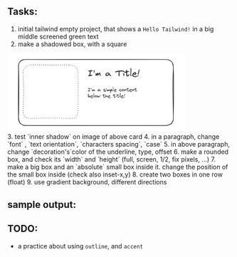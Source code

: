 ## Tasks:
1. initial tailwind empty project, that shows a `Hello Tailwind!` in a big middle screened green text
2. make a shadowed box, with a square
<div>
   <img alt="tailwind-practice-1.png" src="../readme-attachments/1-1.png" width="400px"/>
</div>
3. test `inner shadow` on image of above card
4. in a paragraph, change `font` , `text orientation`, `characters spacing`, `case`
5. in above paragraph, change `decoration's`color of the underline, type, offset
6. make a rounded box, and check its `width` and `height` (full, screen, 1/2, fix pixels, …)
7. make a big box and an `absolute` small box inside it. change the position of the small box inside (check also inset-x,y)
8. create two boxes in one row (float)
9. use gradient background, different directions

## sample output:

## TODO:
- a practice about using `outline`, and `accent`
